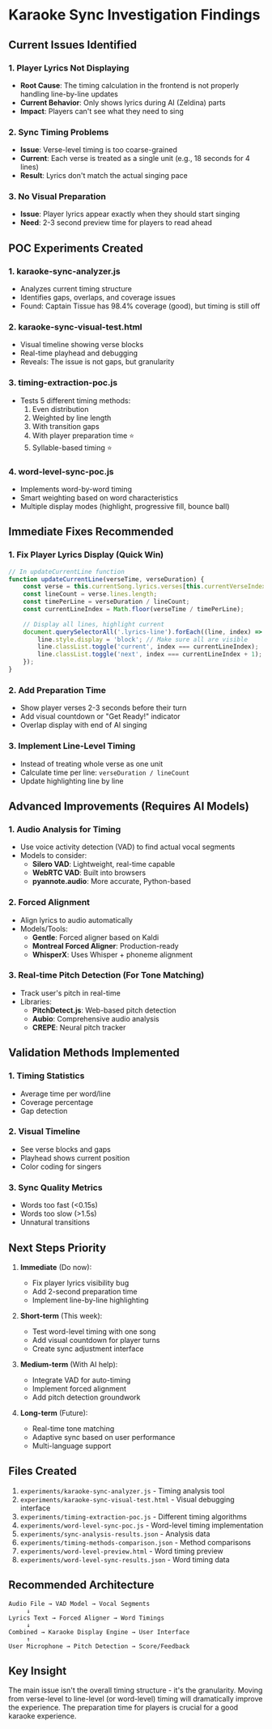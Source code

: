 # Karaoke Sync Investigation Findings

## Current Issues Identified

### 1. Player Lyrics Not Displaying
- **Root Cause**: The timing calculation in the frontend is not properly handling line-by-line updates
- **Current Behavior**: Only shows lyrics during AI (Zeldina) parts
- **Impact**: Players can't see what they need to sing

### 2. Sync Timing Problems
- **Issue**: Verse-level timing is too coarse-grained
- **Current**: Each verse is treated as a single unit (e.g., 18 seconds for 4 lines)
- **Result**: Lyrics don't match the actual singing pace

### 3. No Visual Preparation
- **Issue**: Player lyrics appear exactly when they should start singing
- **Need**: 2-3 second preview time for players to read ahead

## POC Experiments Created

### 1. **karaoke-sync-analyzer.js**
- Analyzes current timing structure
- Identifies gaps, overlaps, and coverage issues
- Found: Captain Tissue has 98.4% coverage (good), but timing is still off

### 2. **karaoke-sync-visual-test.html**
- Visual timeline showing verse blocks
- Real-time playhead and debugging
- Reveals: The issue is not gaps, but granularity

### 3. **timing-extraction-poc.js**
- Tests 5 different timing methods:
  1. Even distribution
  2. Weighted by line length
  3. With transition gaps
  4. With player preparation time ⭐
  5. Syllable-based timing ⭐

### 4. **word-level-sync-poc.js**
- Implements word-by-word timing
- Smart weighting based on word characteristics
- Multiple display modes (highlight, progressive fill, bounce ball)

## Immediate Fixes Recommended

### 1. Fix Player Lyrics Display (Quick Win)
```javascript
// In updateCurrentLine function
function updateCurrentLine(verseTime, verseDuration) {
    const verse = this.currentSong.lyrics.verses[this.currentVerseIndex];
    const lineCount = verse.lines.length;
    const timePerLine = verseDuration / lineCount;
    const currentLineIndex = Math.floor(verseTime / timePerLine);
    
    // Display all lines, highlight current
    document.querySelectorAll('.lyrics-line').forEach((line, index) => {
        line.style.display = 'block'; // Make sure all are visible
        line.classList.toggle('current', index === currentLineIndex);
        line.classList.toggle('next', index === currentLineIndex + 1);
    });
}
```

### 2. Add Preparation Time
- Show player verses 2-3 seconds before their turn
- Add visual countdown or "Get Ready!" indicator
- Overlap display with end of AI singing

### 3. Implement Line-Level Timing
- Instead of treating whole verse as one unit
- Calculate time per line: `verseDuration / lineCount`
- Update highlighting line by line

## Advanced Improvements (Requires AI Models)

### 1. Audio Analysis for Timing
- Use voice activity detection (VAD) to find actual vocal segments
- Models to consider:
  - **Silero VAD**: Lightweight, real-time capable
  - **WebRTC VAD**: Built into browsers
  - **pyannote.audio**: More accurate, Python-based

### 2. Forced Alignment
- Align lyrics to audio automatically
- Models/Tools:
  - **Gentle**: Forced aligner based on Kaldi
  - **Montreal Forced Aligner**: Production-ready
  - **WhisperX**: Uses Whisper + phoneme alignment

### 3. Real-time Pitch Detection (For Tone Matching)
- Track user's pitch in real-time
- Libraries:
  - **PitchDetect.js**: Web-based pitch detection
  - **Aubio**: Comprehensive audio analysis
  - **CREPE**: Neural pitch tracker

## Validation Methods Implemented

### 1. Timing Statistics
- Average time per word/line
- Coverage percentage
- Gap detection

### 2. Visual Timeline
- See verse blocks and gaps
- Playhead shows current position
- Color coding for singers

### 3. Sync Quality Metrics
- Words too fast (<0.15s)
- Words too slow (>1.5s)
- Unnatural transitions

## Next Steps Priority

1. **Immediate** (Do now):
   - Fix player lyrics visibility bug
   - Add 2-second preparation time
   - Implement line-by-line highlighting

2. **Short-term** (This week):
   - Test word-level timing with one song
   - Add visual countdown for player turns
   - Create sync adjustment interface

3. **Medium-term** (With AI help):
   - Integrate VAD for auto-timing
   - Implement forced alignment
   - Add pitch detection groundwork

4. **Long-term** (Future):
   - Real-time tone matching
   - Adaptive sync based on user performance
   - Multi-language support

## Files Created

1. `experiments/karaoke-sync-analyzer.js` - Timing analysis tool
2. `experiments/karaoke-sync-visual-test.html` - Visual debugging interface
3. `experiments/timing-extraction-poc.js` - Different timing algorithms
4. `experiments/word-level-sync-poc.js` - Word-level timing implementation
5. `experiments/sync-analysis-results.json` - Analysis data
6. `experiments/timing-methods-comparison.json` - Method comparisons
7. `experiments/word-level-preview.html` - Word timing preview
8. `experiments/word-level-sync-results.json` - Word timing data

## Recommended Architecture

```
Audio File → VAD Model → Vocal Segments
     ↓
Lyrics Text → Forced Aligner → Word Timings
     ↓
Combined → Karaoke Display Engine → User Interface
     ↑
User Microphone → Pitch Detection → Score/Feedback
```

## Key Insight

The main issue isn't the overall timing structure - it's the granularity. Moving from verse-level to line-level (or word-level) timing will dramatically improve the experience. The preparation time for players is crucial for a good karaoke experience.